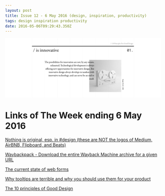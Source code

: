 ```yaml
---
layout: post
title: Issue 12 - 6 May 2016 (design, inspiration, productivity)
tags: design inspiration productivity
date: 2016-05-06T09:29:43.350Z
---
```

![Nothing is original, esp. in design](/assets/uploads/issue-12.png "Nothing is original, esp. in design")

# Links of The Week ending 6 May 2016

<a href="https://t.co/JNDsM0rhod">Nothing is original, esp. in #design (these are NOT the logos of Medium, AirBNB, Flipboard, and Beats)</a>

<a href="https://github.com/jsvine/waybackpack">Waybackpack - Download the entire Wayback Machine archive for a given URL</a>

<a href="http://codepen.io/kevinSuttle/post/the-current-state-of-web-forms">The current state of web forms</a>

<a href="https://blog.prototypr.io/why-tooltips-are-terrible-and-why-you-should-use-them-for-your-product-98b66ba6b038#.7sn96wuf0">Why tooltips are terrible and why you should use them for your product</a>

<a href="http://gooddesign.io">The 10 principles of Good Design</a>